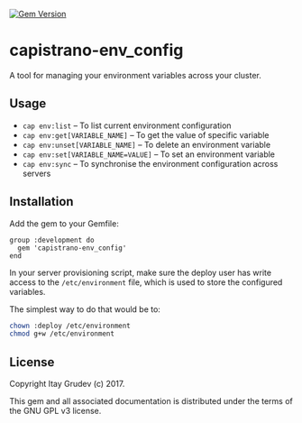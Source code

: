 [![Gem Version](https://badge.fury.io/rb/capistrano-env_config.svg)](https://badge.fury.io/rb/capistrano-env_config)

capistrano-env_config
=====================

A tool for managing your environment variables across your cluster.

Usage
-----

* `cap env:list` – To list current environment configuration
* `cap env:get[VARIABLE_NAME]` – To get the value of specific variable
* `cap env:unset[VARIABLE_NAME]` – To delete an environment variable
* `cap env:set[VARIABLE_NAME=VALUE]` – To set an environment variable
* `cap env:sync` – To synchronise the environment configuration across servers

Installation
------------

Add the gem to your Gemfile:

```gemfile
group :development do
  gem 'capistrano-env_config'
end
```

In your server provisioning script, make sure the deploy user has write access
to the `/etc/environment` file, which is used to store the configured variables.

The simplest way to do that would be to:

```bash
chown :deploy /etc/environment
chmod g+w /etc/environment
```

License
-------

Copyright Itay Grudev (c) 2017.

This gem and all associated documentation is distributed under the terms of the
GNU GPL v3 license.